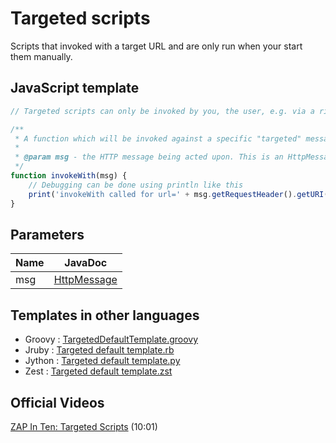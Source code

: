 Targeted scripts
================

Scripts that invoked with a target URL and are only run when your start them manually. 

## JavaScript template

```JavaScript
// Targeted scripts can only be invoked by you, the user, e.g. via a right-click option on the Sites or History tabs

/**
 * A function which will be invoked against a specific "targeted" message.
 *
 * @param msg - the HTTP message being acted upon. This is an HttpMessage object.
 */
function invokeWith(msg) {
	// Debugging can be done using println like this
	print('invokeWith called for url=' + msg.getRequestHeader().getURI().toString()); 
}
```

## Parameters
| Name | JavaDoc |
| --- | --- |
| msg | [HttpMessage](https://static.javadoc.io/org.zaproxy/zap/2.9.0/org/parosproxy/paros/network/HttpMessage.html) |

## Templates in other languages

* Groovy : [TargetedDefaultTemplate.groovy](https://github.com/zaproxy/zap-extensions/blob/master/addOns/groovy/src/main/zapHomeFiles/scripts/templates/targeted/TargetedDefaultTemplate.groovy)
* Jruby : [Targeted default template.rb](https://github.com/zaproxy/zap-extensions/blob/master/addOns/jruby/src/main/zapHomeFiles/scripts/templates/targeted/Targeted%20default%20template.rb)
* Jython : [Targeted default template.py](https://github.com/zaproxy/zap-extensions/blob/master/addOns/jython/src/main/zapHomeFiles/scripts/templates/targeted/Targeted%20default%20template.py)
* Zest : [Targeted default template.zst](https://github.com/zaproxy/zap-extensions/blob/master/addOns/zest/src/main/zapHomeFiles/scripts/templates/targeted/Targeted%20default%20template.zst)

## Official Videos

[ZAP In Ten: Targeted Scripts](https://play.sonatype.com/watch/JzX1YkJqdk7BYTMHikh433) (10:01)
